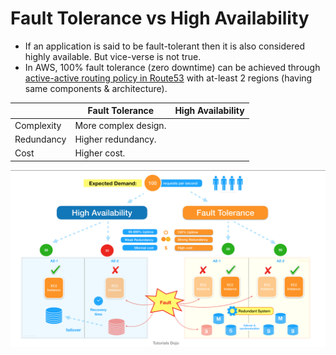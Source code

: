 # Fault Tolerance vs High Availability
- If an application is said to be fault-tolerant then it is also considered highly available. But vice-verse is not true.
- In AWS, 100% fault tolerance (zero downtime) can be achieved through [active-active routing policy in Route53](../../11_AWSServices/1_NetworkingAndContentDelivery/1_EdgeNetworking/AmazonRoute53/Readme.md#routing-policy) with at-least 2 regions (having same components & architecture).

|            | Fault Tolerance      | High Availability |
|------------|----------------------|-------------------|
| Complexity | More complex design. |                   |
| Redundancy | Higher redundancy.   |                   |
| Cost       | Higher cost.         |                   |

![img.png](../assets/ha_vs_fault_tolerant.png)